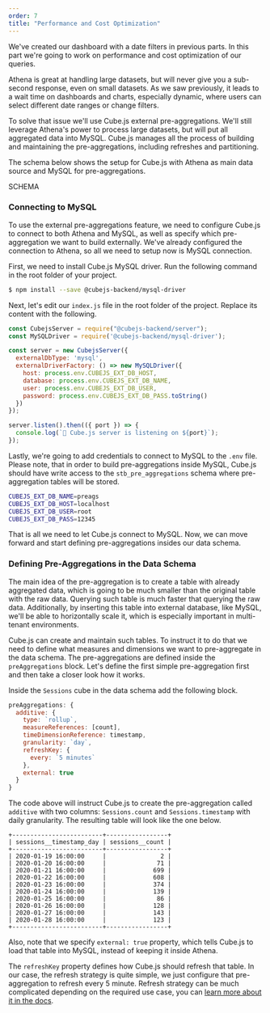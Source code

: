 ```yaml
---
order: 7
title: "Performance and Cost Optimization"
---
```


We've created our dashboard with a date filters in previous parts. In this
part we're going to work on performance and cost optimization of our queries.

Athena is great at handling large datasets, but will never give you a sub-second response, even on small datasets. As we saw previously, it leads to a wait time on dashboards and charts, especially dynamic, where users can select different date ranges or change filters.

To solve that issue we'll use Cube.js external pre-aggregations. We'll still leverage Athena's power to process large datasets, but will put all aggregated data into MySQL. Cube.js manages all the process of building and maintaining the pre-aggregations, including refreshes and partitioning.

The schema below shows the setup for Cube.js with Athena as main data source and MySQL for pre-aggregations.

SCHEMA

### Connecting to MySQL

To use the external pre-aggregations feature, we need to configure Cube.js to connect to both Athena and MySQL, as well as specify which pre-aggregation we want to build externally. We've already configured the connection to Athena, so all we need to setup now is MySQL connection.

First, we need to install Cube.js MySQL driver. Run the following command in the root folder of your project.

```bash
$ npm install --save @cubejs-backend/mysql-driver
```

Next, let's edit our `index.js` file in the root folder of the project.
Replace its content with the following.

```js
const CubejsServer = require("@cubejs-backend/server");
const MySQLDriver = require('@cubejs-backend/mysql-driver');

const server = new CubejsServer({
  externalDbType: 'mysql',
  externalDriverFactory: () => new MySQLDriver({
    host: process.env.CUBEJS_EXT_DB_HOST,
    database: process.env.CUBEJS_EXT_DB_NAME,
    user: process.env.CUBEJS_EXT_DB_USER,
    password: process.env.CUBEJS_EXT_DB_PASS.toString()
  })
});

server.listen().then(({ port }) => {
  console.log(`🚀 Cube.js server is listening on ${port}`);
});
```

Lastly, we're going to add credentials to connect to MySQL to the `.env` file. Please note, that in order to build pre-aggregations inside MySQL, Cube.js should have write access to the `stb_pre_aggregations` schema where pre-aggregation tables will be stored.

```bash
CUBEJS_EXT_DB_NAME=preags
CUBEJS_EXT_DB_HOST=localhost
CUBEJS_EXT_DB_USER=root
CUBEJS_EXT_DB_PASS=12345
```

That is all we need to let Cube.js connect to MySQL. Now, we can move forward and start defining pre-aggregations insides our data schema.

### Defining Pre-Aggregations in the Data Schema

The main idea of the pre-aggregation is to create a table with already aggregated data, which is going to be much smaller than the original table with the raw data. Querying such table is much faster that querying the raw data. Additionally, by inserting this table into external database, like MySQL, we'll be able to horizontally scale it, which is especially important in multi-tenant environments.

Cube.js can create and maintain such tables. To instruct it to do that we need to
define what measures and dimensions we want to pre-aggregate in the data schema.
The pre-aggregations are defined inside the `preAggregations` block. Let's
define the first simple pre-aggregation first and then take a closer look how it
works.

Inside the `Sessions` cube in the data schema add the following block.

```js
preAggregations: {
  additive: {
    type: `rollup`,
    measureReferences: [count],
    timeDimensionReference: timestamp,
    granularity: `day`,
    refreshKey: {
      every: `5 minutes`
    },
    external: true
  }
}
```

The code above will instruct Cube.js to create the pre-aggregation called
`additive` with two columns: `Sessions.count` and `Sessions.timestamp` with
daily granularity. The resulting table will look like the one below.

```
+-------------------------+-----------------+
| sessions__timestamp_day | sessions__count |
+-------------------------+-----------------+
| 2020-01-19 16:00:00     |               2 |
| 2020-01-20 16:00:00     |              71 |
| 2020-01-21 16:00:00     |             699 |
| 2020-01-22 16:00:00     |             608 |
| 2020-01-23 16:00:00     |             374 |
| 2020-01-24 16:00:00     |             139 |
| 2020-01-25 16:00:00     |              86 |
| 2020-01-26 16:00:00     |             128 |
| 2020-01-27 16:00:00     |             143 |
| 2020-01-28 16:00:00     |             123 |
+-------------------------+-----------------+
```

Also, note that we specify `external: true` property, which tells Cube.js to load that
table into MySQL, instead of keeping it inside Athena.

The `refreshKey` property defines how Cube.js should refresh that table. In our
case, the refresh strategy is quite simple, we just configure that
pre-aggregation to refresh every 5 minute. Refresh strategy can be much
complicated depending on the required use case, you can [learn more about it in
the docs](https://cube.dev/docs/caching#pre-aggregations-refresh-strategy).


